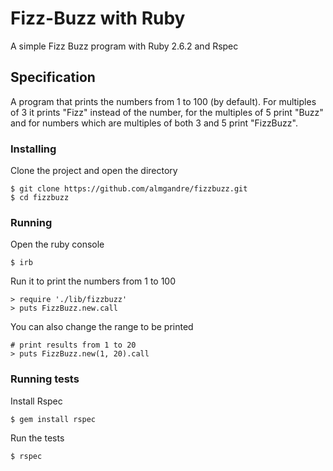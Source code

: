 # Fizz-Buzz with Ruby

A simple Fizz Buzz program with Ruby 2.6.2 and Rspec

## Specification

A program that prints the numbers from 1 to 100 (by default).
For multiples of 3 it prints "Fizz" instead of the number, for the multiples of 5 print "Buzz" and for numbers which are multiples of both 3 and 5 print "FizzBuzz".

### Installing 

Clone the project and open the directory

```
$ git clone https://github.com/almgandre/fizzbuzz.git
$ cd fizzbuzz
```


### Running

Open the ruby console

``` 
$ irb
```

Run it to print the numbers from 1 to 100

```
> require './lib/fizzbuzz'
> puts FizzBuzz.new.call
```

You can also change the range to be printed


```
# print results from 1 to 20
> puts FizzBuzz.new(1, 20).call
```

### Running tests

Install Rspec

```
$ gem install rspec
```

Run the tests

```
$ rspec
```
